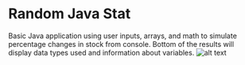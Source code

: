 # Random Java Stat
Basic Java application using user inputs, arrays, and math to simulate percentage changes in stock from console.
Bottom of the results will display data types used and information about variables.
![alt text](https://github.com/IDEddy/BasicRandomJavaStat/portfolio-img1.jpg)
